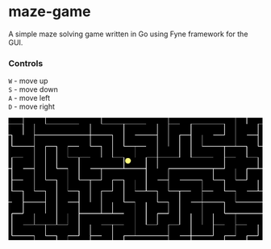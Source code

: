 # maze-game

A simple maze solving game written in Go using Fyne framework for the GUI.

### Controls

`W` - move up   
`S` - move down     
`A` - move left     
`D` - move right

<img src="img/game-example.png" alt="oops.. image failed to load"/>
